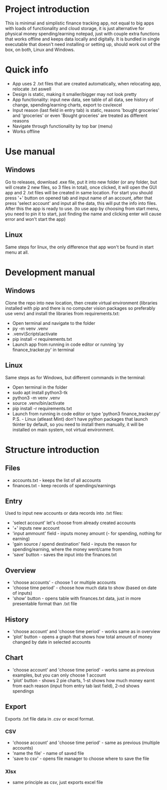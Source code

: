 # Project introduction
This is minimal and simplistic finance tracking app, not equal to big apps with loads of functionality and cloud storage, it is just alternative for physical money spending/earning notepad, just with couple extra functions that works offline and keeps data locally and digitally. It is bundled in single executable that doesn't need installing or setting up, should work out of the box, on both, Linux and Windows.
# Quick info
- App uses 2 .txt files that are created automatically, when relocating app, relocate .txt aswell 
- Design is static, making it smaller/bigger may not look pretty
- App functionality: input new data, see table of all data, see history of change, spending/earning charts, export to csv/excel
- Input reason (last field in entry tab) is static, reasons 'bought groceries' and 'groceries' or even 'Bought groceries' are treated as different reasons
- Navigate through functionality by top bar (menu)
- Works offline
# Use manual
## Windows
Go to releases, download .exe file, put it into new folder (or any folder, but will create 2 new files, so 3 files in total), once clicked, it will open the GUI app and 2 .txt files will be created in same location. For start you should press '+' button on opened tab and input name of an account, after that press 'select account' and input all the data, this will put the info into files. After this the app is ready to use. (to use app by choosing from start menu, you need to pin it to start, just finding the name and clicking enter will cause error and won't start the app) 
## Linux
Same steps for linux, the only difference that app won't be found in start menu at all.
# Development manual
## Windows
Clone the repo into new location, then create virtual environment (libraries installed with pip and there is no computer vision packages so preferably use venv) and install the libraries from requirements.txt:
- Open terminal and navigate to the folder
- py -m venv .venv
- .venv\Scripts\activate
- pip install -r requirements.txt
- Launch app from running in code editor or running 'py finance_tracker.py' in terminal
## Linux
Same steps as for Windows, but different commands in the terminal:
- Open terminal in the folder
- sudo apt install python3-tk
- python3 -m venv .venv
- source .venv/bin/activate
- pip install -r requirements.txt
- Launch from running in code editor or type 'python3 finance_tracker.py'
P.S. - Linux (atleast Mint) don't have python packages that launch tkinter by default, so you need to install them manually, it will be installed on main system, not virtual environment.
# Structure introduction
## Files
- accounts.txt - keeps the list of all accounts
- finances.txt - keep records of spendings/earnings
## Entry 
Used to input new accounts or data records into .txt files:
- 'select account' let's choose from already created accounts
- '+' inputs new account
- 'input ammount' field - inputs money amount (- for spending, nothing for earning)
- 'gain source / spend destination' field - inputs the reason for spending/earning, where the money went/came from
- 'save' button - saves the input into the finances.txt
## Overview
- 'choose accounts' - choose 1 or multiple accounts
- 'choose time period' - choose how much data to show (based on date of inputs)
- 'show' button - opens table with finances.txt data, just in more presentable format than .txt file
## History
- 'choose account' and 'choose time period' - works same as in overview
- 'plot' button - opens a graph that shows how total amount of money changed by date in selected accounts
## Chart
- 'choose account' and 'choose time period' - works same as previous examples, but you can only choose 1 account
- 'plot' button - shows 2 pie charts, 1-st shows how much money earnt from each reason (input from entry tab last field), 2-nd shows spendings
## Export
Exports .txt file data in .csv or excel format.
### CSV
- 'choose account' and 'choose time period' - same as previous (multiple accounts)
- 'name the file' - name of saved file
- 'save to csv' - opens file manager to choose where to save the file
### Xlsx
- same principle as csv, just exports excel file